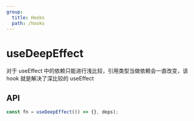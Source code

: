 ```yaml
---
group:
  title: Hooks
  path: /hooks
---
```


# useDeepEffect

对于 useEffect 中的依赖只能进行浅比较，引用类型当做依赖会一直改变，该 hook 就是解决了深比较的 useEffect

<!-- ## 代码演示

<code src='./demo' /> -->

## API

```javascript
const fn = useDeepEffect(() => {}, deps);
```
